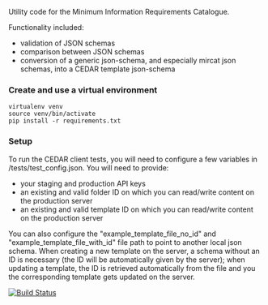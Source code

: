 Utility code for the Minimum Information Requirements Catalogue.

Functionality included:
 - validation of JSON schemas
 - comparison between JSON schemas
 - conversion of a generic json-schema, and especially mircat json schemas, into a CEDAR template json-schema

### Create and use a virtual environment

```
virtualenv venv
source venv/bin/activate
pip install -r requirements.txt
```

### Setup

To run the CEDAR client tests, you will need to configure a few variables in /tests/test_config.json.
You will need to provide:
- your staging and production API keys
- an existing and valid folder ID on which you can read/write content on the production server
- an existing and valid template ID on which you can read/write content on the production server

You can also configure the "example_template_file_no_id" and "example_template_file_with_id" file path to point to 
another local json schema. When creating a new template on the server, a schema without an ID is necessary (the ID will
be automatically given by the server); when updating a template, the ID is retrieved automatically from the file and 
you the corresponding template gets updated on the server.

[![Build Status](https://travis-ci.org/FAIRsharing/mircat-tools.svg?branch=master)](https://travis-ci.org/FAIRsharing/mircat-tools)
